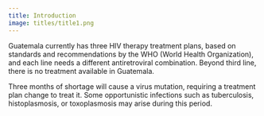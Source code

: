 ```yaml
---
title: Introduction
image: titles/title1.png
---
```


Guatemala currently has three HIV therapy treatment plans, based on standards and recommendations by the WHO (World Health Organization), and each line needs a different antiretroviral combination. Beyond third line, there is no treatment available in Guatemala.

Three months of shortage will cause a virus mutation, requiring a treatment plan change to treat it. Some opportunistic infections such as tuberculosis, histoplasmosis, or toxoplasmosis may arise during this period.
